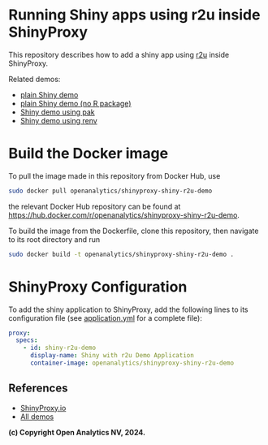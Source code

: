 # Running Shiny apps using r2u inside ShinyProxy

This repository describes how to add a shiny app
using [r2u](https://eddelbuettel.github.io/r2u/) inside ShinyProxy.

Related demos:

- [plain Shiny demo](https://github.com/openanalytics/shinyproxy-shiny-demo)
- [plain Shiny demo (no R package)](https://github.com/openanalytics/shinyproxy-shiny-demo-minimal)
- [Shiny demo using pak](https://github.com/openanalytics/shinyproxy-shiny-pak-demo)
- [Shiny demo using renv](https://github.com/openanalytics/shinyproxy-shiny-renv-demo)

# Build the Docker image

To pull the image made in this repository from Docker Hub, use

```bash
sudo docker pull openanalytics/shinyproxy-shiny-r2u-demo
```

the relevant Docker Hub repository can be found at <https://hub.docker.com/r/openanalytics/shinyproxy-shiny-r2u-demo>.

To build the image from the Dockerfile, clone this repository, then navigate to its root directory and run

```bash
sudo docker build -t openanalytics/shinyproxy-shiny-r2u-demo .
```

# ShinyProxy Configuration

To add the shiny application to ShinyProxy, add the following lines to its configuration file (see [application.yml](./application.yml) for a complete file):

```yaml
proxy:
  specs:
    - id: shiny-r2u-demo
      display-name: Shiny with r2u Demo Application
      container-image: openanalytics/shinyproxy-shiny-r2u-demo
```

## References

- [ShinyProxy.io](https://shinyproxy.io/)
- [All demos](https://shinyproxy.io/documentation/demos/)

**(c) Copyright Open Analytics NV, 2024.**
